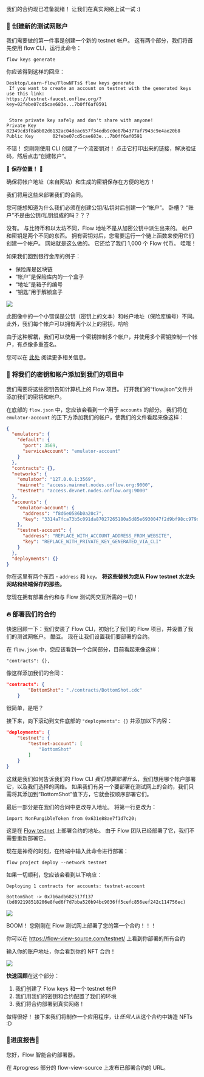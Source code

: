 我们的合约现已准备就绪！ 让我们在真实网络上试一试 :)

### 🔐 创建新的测试网账户
我们需要做的第一件事是创建一个新的 testnet 帐户。 这有两个部分，我们将首先使用 flow CLI，运行此命令：

```
flow keys generate
```


你应该得到这样的回应：
```
Desktop/Learn-flow/FlowNFTs$ flow keys generate
 If you want to create an account on testnet with the generated keys use this link:
https://testnet-faucet.onflow.org/?key=02febe07cd5cae683e...7b0ff6af0591


 Store private key safely and don't share with anyone!
Private Key      82349cd3f8a8b02d6132ac04deac657f34edb9c0e87b4377af7943c9e4ae20b8
Public Key       02febe07cd5cae683e...7b0ff6af0591
```



不错！ 您刚刚使用 CLI 创建了一个流密钥对！ 点击它打印出来的链接，解决验证码，然后点击“创建帐户”。

🚨 **保存位置！** 🚨

确保将帐户地址（来自网站）和生成的密钥保存在方便的地方！

我们将用这些来部署我们的合同。

您可能想知道为什么我们必须在创建公钥/私钥对后创建一个“帐户”。 卧槽？ “账户”不是由公钥/私钥组成的吗？？？

没有。 与比特币和以太坊不同，Flow 地址不是从加密公钥中派生出来的。 帐户和密钥是两个不同的东西。 拥有密钥对后，您需要运行一个链上函数来使用它们创建一个帐户。 网站就是这么做的。 它还给了我们 1,000 个 Flow 代币。 哇哦！

如果我们回到银行金库的例子：
- 保险库是区块链
- “帐户”是保险库内的一个盒子
- “地址”是箱子的编号
- “钥匙”用于解锁盒子

![](https://hackmd.io/_uploads/H1GjxwOY9.png)



此图像中的一个小错误是公钥（密钥上的文本）和帐户地址（保险库编号）不同。 此外，我们每个帐户可以拥有两个以上的密钥，哈哈

由于这种解耦，我们可以使用一个密钥控制多个帐户，并使用多个密钥控制一个帐户，有点像多重签名。

您可以在 [此处](https://docs.onflow.org/concepts/accounts-and-keys) 阅读更多相关信息。

### 🔑 将我们的密钥和帐户添加到我们的项目中
我们需要将这些密钥告知计算机上的 Flow 项目。 打开我们的“flow.json”文件并添加我们的密钥和帐户。

在底部的 `flow.json` 中，您应该会看到一个用于 `accounts` 的部分。 我们将在 `emulator-account` 的正下方添加我们的帐户，使我们的文件看起来像这样：

```json
{
  "emulators": {
    "default": {
      "port": 3569,
      "serviceAccount": "emulator-account"
    }
  },
  "contracts": {},
  "networks": {
    "emulator": "127.0.0.1:3569",
    "mainnet": "access.mainnet.nodes.onflow.org:9000",
    "testnet": "access.devnet.nodes.onflow.org:9000"
  },
  "accounts": {
    "emulator-account": {
      "address": "f8d6e0586b0a20c7",
      "key": "3314a7fca73b5c091da87027265180a5d85e6930047f2d9bf98cc979d52c5022"
    },
    "testnet-account": {
      "address": "REPLACE_WITH_ACCOUNT_ADDRESS_FROM_WEBSITE",
      "key": "REPLACE_WITH_PRIVATE_KEY_GENERATED_VIA_CLI"
    }
  },
  "deployments": {}
}

```



你在这里有两个东西 - `address` 和 `key`。 **将这些替换为您从 Flow testnet 水龙头网站和终端保存的那些。**

您现在拥有部署合约和与 Flow 测试网交互所需的一切！

### 🔥 部署我们的合约
快速回顾一下：我们安装了 Flow CLI，初始化了我们的 Flow 项目，并设置了我们的测试网帐户。 酷豆。 现在让我们设置我们要部署的合约。

在 `flow.json` 中，您应该看到一个合同部分，目前看起来像这样：
```
"contracts": {},
```


像这样添加我们的合同：
```json
"contracts": {
		"BottomShot": "./contracts/BottomShot.cdc"
	}
```



很简单，是吧？

接下来，向下滚动到文件底部的 `"deployments": {}` 并添加以下内容：
```json
"deployments": {
	"testnet": {
		"testnet-account": [
			"BottomShot"
		]
	}
}
```


这就是我们如何告诉我们的 Flow CLI *我们想要部署什么*，我们想用哪个帐户部署它，以及我们选择的网络。 如果我们有另一个要部署在测试网上的合约，我们只需将其添加到“BottomShot”值下方，它就会按顺序部署它们。

最后一部分是在我们的合同中更改导入地址。 将第一行更改为：
```
import NonFungibleToken from 0x631e88ae7f1d7c20;
```



这是在 [Flow testnet](https://docs.onflow.org/core-contracts/non-fungible-token/) 上部署合约的地址。 由于 Flow 团队已经部署了它，我们不需要重新部署它。

现在是神奇的时刻，在终端中输入此命令进行部署：
```
flow project deploy --network testnet
```


如果一切顺利，您应该会看到以下响应：
```
Deploying 1 contracts for accounts: testnet-account

BottomShot -> 0x7b6adb682517f137 (bd892198518206e8fed6f7d7bba520b94bc9036ff5cefc856eef242c114756ec)
```

![](https://hackmd.io/_uploads/rJBkipW5q.png)




BOOM！ 您刚刚在 Flow 测试网上部署了您的第一个合约！！！

你可以在 https://flow-view-source.com/testnet/ 上看到你部署的所有合约

输入你的账户地址，你会看到你的 NFT 合约！

![](https://hackmd.io/_uploads/Syk7DTbq9.png)



**快速回顾**在这个部分：
1. 我们创建了 Flow keys 和一个 testnet 帐户
2. 我们用我们的密钥和合约配置了我们的环境
3. 我们将合约部署到真实网络！

做得很好！ 接下来我们将制作一个应用程序，让*任何人*从这个合约中铸造 NFTs :D

### 🚨进度报告🚨
您好，Flow 智能合约部署器。

在 #progress 部分的 flow-view-source 上发布已部署合约的 URL。